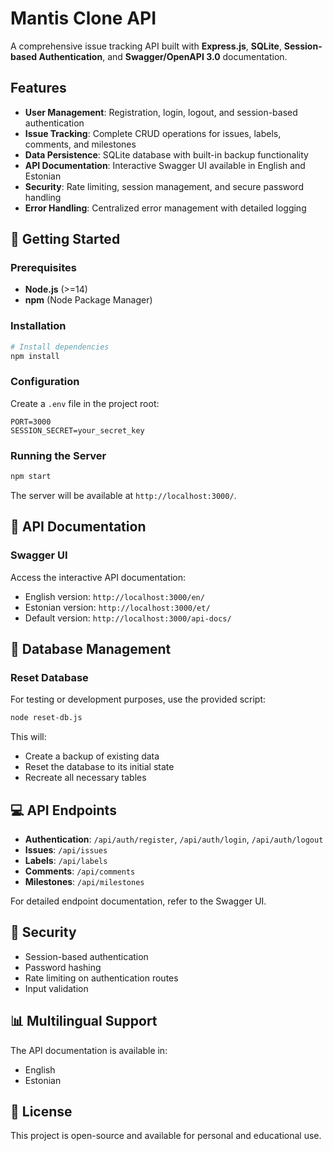# Mantis Clone API

A comprehensive issue tracking API built with **Express.js**, **SQLite**, **Session-based Authentication**, and **Swagger/OpenAPI 3.0** documentation.

## Features

- **User Management**: Registration, login, logout, and session-based authentication
- **Issue Tracking**: Complete CRUD operations for issues, labels, comments, and milestones
- **Data Persistence**: SQLite database with built-in backup functionality
- **API Documentation**: Interactive Swagger UI available in English and Estonian
- **Security**: Rate limiting, session management, and secure password handling
- **Error Handling**: Centralized error management with detailed logging

## 🚀 Getting Started

### Prerequisites

- **Node.js** (>=14)
- **npm** (Node Package Manager)

### Installation

```bash
# Install dependencies
npm install
```

### Configuration

Create a `.env` file in the project root:

```env
PORT=3000
SESSION_SECRET=your_secret_key
```

### Running the Server

```bash
npm start
```

The server will be available at `http://localhost:3000/`.

## 📖 API Documentation

### Swagger UI

Access the interactive API documentation:

- English version: `http://localhost:3000/en/`
- Estonian version: `http://localhost:3000/et/`
- Default version: `http://localhost:3000/api-docs/`

## 🔄 Database Management

### Reset Database

For testing or development purposes, use the provided script:

```bash
node reset-db.js
```

This will:
- Create a backup of existing data
- Reset the database to its initial state
- Recreate all necessary tables

## 💻 API Endpoints

- **Authentication**: `/api/auth/register`, `/api/auth/login`, `/api/auth/logout`
- **Issues**: `/api/issues`
- **Labels**: `/api/labels`
- **Comments**: `/api/comments`
- **Milestones**: `/api/milestones`

For detailed endpoint documentation, refer to the Swagger UI.

## 🔐 Security

- Session-based authentication
- Password hashing
- Rate limiting on authentication routes
- Input validation

## 📊 Multilingual Support

The API documentation is available in:
- English
- Estonian

## 📄 License

This project is open-source and available for personal and educational use.

